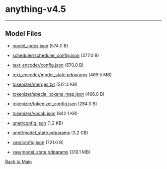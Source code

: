 
# anything-v4.5
---



## Model Files

- [model_index.json](https://paddlenlp.bj.bcebos.com/models/community/PaddleX/anything-v4.5/model_index.json) (574.0 B)

- [scheduler/scheduler_config.json](https://paddlenlp.bj.bcebos.com/models/community/PaddleX/anything-v4.5/scheduler/scheduler_config.json) (377.0 B)

- [text_encoder/config.json](https://paddlenlp.bj.bcebos.com/models/community/PaddleX/anything-v4.5/text_encoder/config.json) (570.0 B)

- [text_encoder/model_state.pdparams](https://paddlenlp.bj.bcebos.com/models/community/PaddleX/anything-v4.5/text_encoder/model_state.pdparams) (469.5 MB)

- [tokenizer/merges.txt](https://paddlenlp.bj.bcebos.com/models/community/PaddleX/anything-v4.5/tokenizer/merges.txt) (512.4 KB)

- [tokenizer/special_tokens_map.json](https://paddlenlp.bj.bcebos.com/models/community/PaddleX/anything-v4.5/tokenizer/special_tokens_map.json) (466.0 B)

- [tokenizer/tokenizer_config.json](https://paddlenlp.bj.bcebos.com/models/community/PaddleX/anything-v4.5/tokenizer/tokenizer_config.json) (284.0 B)

- [tokenizer/vocab.json](https://paddlenlp.bj.bcebos.com/models/community/PaddleX/anything-v4.5/tokenizer/vocab.json) (842.1 KB)

- [unet/config.json](https://paddlenlp.bj.bcebos.com/models/community/PaddleX/anything-v4.5/unet/config.json) (1.3 KB)

- [unet/model_state.pdparams](https://paddlenlp.bj.bcebos.com/models/community/PaddleX/anything-v4.5/unet/model_state.pdparams) (3.2 GB)

- [vae/config.json](https://paddlenlp.bj.bcebos.com/models/community/PaddleX/anything-v4.5/vae/config.json) (721.0 B)

- [vae/model_state.pdparams](https://paddlenlp.bj.bcebos.com/models/community/PaddleX/anything-v4.5/vae/model_state.pdparams) (319.1 MB)


[Back to Main](../../)